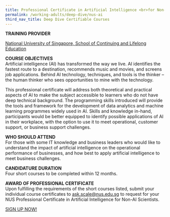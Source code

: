 ```yaml
---
title: Professional Certificate in Artificial Intelligence <br>for Non-AI Scientists
permalink: /working-adults/deep-dive/nus-ai
third_nav_title: Deep Dive Certifiable Courses
---
```

**TRAINING PROVIDER**

[National University of Singapore, School of Continuing and Lifelong Education](https://scale.nus.edu.sg/programmes/executive-courses)

**COURSE OBJECTIVES**\
Artificial intelligence (AI) has transformed the way we live. AI identifies the fastest route to a destination, recommends music and movies, and screens job applications. Behind AI technology, techniques, and tools is the thinker – the human thinker who sees opportunities to mine with the technology.

This professional certificate will address both theoretical and practical aspects of AI to make the subject accessible to learners who do not have deep technical background. The programming skills introduced will provide the tools and framework for the development of data analytics and machine learning programmes widely used in AI. Skills and knowledge in-hand, participants would be better equipped to identify possible applications of AI in their workplace, with the option to use it to meet operational, customer support, or business support challenges.  

**WHO SHOULD ATTEND**\
For those with some IT knowledge and business leaders who would like to understand the impact of artificial intelligence on the operational performance of businesses, and how best to apply artificial intelligence to meet business challenges.

**CANDIDATURE DURATION**\
Four short courses to be completed within 12 months.

**AWARD OF PROFESSIONAL CERTIFICATE**\
Upon fulfilling the requirements of the short courses listed, submit your individual course certificates to ask.scale@nus.edu.sg to request for your NUS Professional Certificate in Artificial Intelligence for Non-AI Scientists.

[SIGN UP NOW!](https://myapplications.nus.edu.sg/psc/cssoas/EMPLOYEE/SA/c/N_APPLICATIONS_SELF_SERVICE.N_APP_LOG_AUTH_FL.GBL)
